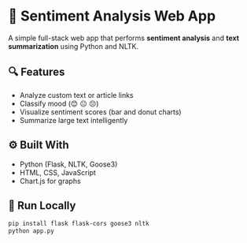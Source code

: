 # 🧠 Sentiment Analysis Web App

A simple full-stack web app that performs **sentiment analysis** and **text summarization** using Python and NLTK.

## 🔍 Features
- Analyze custom text or article links
- Classify mood (😊 😐 😔)
- Visualize sentiment scores (bar and donut charts)
- Summarize large text intelligently

## ⚙️ Built With
- Python (Flask, NLTK, Goose3)
- HTML, CSS, JavaScript
- Chart.js for graphs

## 🚀 Run Locally
```bash
pip install flask flask-cors goose3 nltk
python app.py
